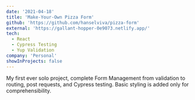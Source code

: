 ```yaml
---
date: '2021-04-18'
title: 'Make-Your-Own Pizza Form'
github: 'https://github.com/hanselviva/pizza-form'
external: 'https://gallant-hopper-0e9073.netlify.app/'
tech:
  - React
  - Cypress Testing
  - Yup Validation
company: 'Personal'
showInProjects: false
---
```


My first ever solo project, complete Form Management from validation to routing, post requests, and Cypress testing. Basic styling is added only for comprehensibility.
